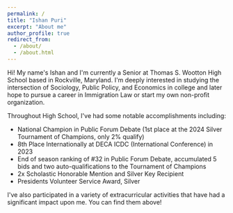 ```yaml
---
permalink: /
title: "Ishan Puri"
excerpt: "About me"
author_profile: true
redirect_from: 
  - /about/
  - /about.html
---
```


Hi! My name's Ishan and I'm currently a Senior at Thomas S. Wootton High School based in Rockville, Maryland. I'm deeply interested in studying the intersection of Sociology, Public Policy, and Economics in college and later hope to pursue a career in Immigration Law or start my own non-profit organization. 

Throughout High School, I've had some notable accomplishments including: 

- National Champion in Public Forum Debate (1st place at the 2024 Silver Tournament of Champions, only 2% qualify)
- 8th Place Internationally at DECA ICDC (International Conference) in 2023
- End of season ranking of #32 in Public Forum Debate, accumulated 5 bids and two auto-qualifications to the Tournament of Champions
- 2x Scholastic Honorable Mention and Silver Key Recipient
- Presidents Volunteer Service Award, Silver

I've also participated in a variety of extracurricular activities that have had a significant impact upon me. You can find them above!

